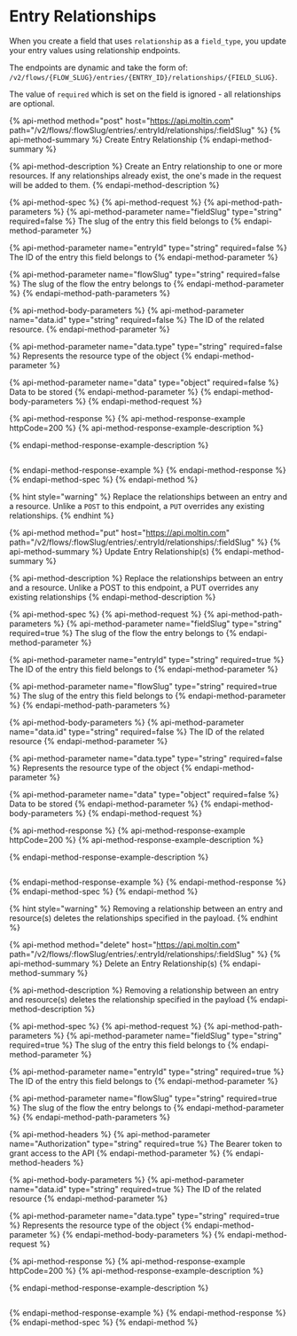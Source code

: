 # Entry Relationships

When you create a field that uses `relationship` as a `field_type`, you update your entry values using relationship endpoints.

The endpoints are dynamic and take the form of: `/v2/flows/{FLOW_SLUG}/entries/{ENTRY_ID}/relationships/{FIELD_SLUG}`.

The value of `required` which is set on the field is ignored - all relationships are optional.

{% api-method method="post" host="https://api.moltin.com" path="/v2/flows/:flowSlug/entries/:entryId/relationships/:fieldSlug" %}
{% api-method-summary %}
Create Entry Relationship
{% endapi-method-summary %}

{% api-method-description %}
Create an Entry relationship to one or more resources. If any relationships already exist, the one's made in the request will be added to them.
{% endapi-method-description %}

{% api-method-spec %}
{% api-method-request %}
{% api-method-path-parameters %}
{% api-method-parameter name="fieldSlug" type="string" required=false %}
The slug of the entry this field belongs to
{% endapi-method-parameter %}

{% api-method-parameter name="entryId" type="string" required=false %}
The ID of the entry this field belongs to
{% endapi-method-parameter %}

{% api-method-parameter name="flowSlug" type="string" required=false %}
The slug of the flow the entry belongs to
{% endapi-method-parameter %}
{% endapi-method-path-parameters %}

{% api-method-body-parameters %}
{% api-method-parameter name="data.id" type="string" required=false %}
The ID of the related resource.
{% endapi-method-parameter %}

{% api-method-parameter name="data.type" type="string" required=false %}
Represents the resource type of the object
{% endapi-method-parameter %}

{% api-method-parameter name="data" type="object" required=false %}
Data to be stored
{% endapi-method-parameter %}
{% endapi-method-body-parameters %}
{% endapi-method-request %}

{% api-method-response %}
{% api-method-response-example httpCode=200 %}
{% api-method-response-example-description %}

{% endapi-method-response-example-description %}

```javascript

```
{% endapi-method-response-example %}
{% endapi-method-response %}
{% endapi-method-spec %}
{% endapi-method %}

{% hint style="warning" %}
Replace the relationships between an entry and a resource. Unlike a `POST` to this endpoint, a `PUT` overrides any existing relationships.
{% endhint %}

{% api-method method="put" host="https://api.moltin.com" path="/v2/flows/:flowSlug/entries/:entryId/relationships/:fieldSlug" %}
{% api-method-summary %}
Update Entry Relationship\(s\)
{% endapi-method-summary %}

{% api-method-description %}
Replace the relationships between an entry and a resource. Unlike a POST to this endpoint, a PUT overrides any existing relationships
{% endapi-method-description %}

{% api-method-spec %}
{% api-method-request %}
{% api-method-path-parameters %}
{% api-method-parameter name="fieldSlug" type="string" required=true %}
The slug of the flow the entry belongs to
{% endapi-method-parameter %}

{% api-method-parameter name="entryId" type="string" required=true %}
The ID of the entry this field belongs to
{% endapi-method-parameter %}

{% api-method-parameter name="flowSlug" type="string" required=true %}
The slug of the entry this field belongs to
{% endapi-method-parameter %}
{% endapi-method-path-parameters %}

{% api-method-body-parameters %}
{% api-method-parameter name="data.id" type="string" required=false %}
The ID of the related resource
{% endapi-method-parameter %}

{% api-method-parameter name="data.type" type="string" required=false %}
Represents the resource type of the object
{% endapi-method-parameter %}

{% api-method-parameter name="data" type="object" required=false %}
Data to be stored
{% endapi-method-parameter %}
{% endapi-method-body-parameters %}
{% endapi-method-request %}

{% api-method-response %}
{% api-method-response-example httpCode=200 %}
{% api-method-response-example-description %}

{% endapi-method-response-example-description %}

```javascript

```
{% endapi-method-response-example %}
{% endapi-method-response %}
{% endapi-method-spec %}
{% endapi-method %}

{% hint style="warning" %}
Removing a relationship between an entry and resource\(s\) deletes the relationships specified in the payload.
{% endhint %}

{% api-method method="delete" host="https://api.moltin.com" path="/v2/flows/:flowSlug/entries/:entryId/relationships/:fieldSlug" %}
{% api-method-summary %}
Delete an Entry Relationship\(s\)
{% endapi-method-summary %}

{% api-method-description %}
Removing a relationship between an entry and resource\(s\) deletes the relationship specified in the payload
{% endapi-method-description %}

{% api-method-spec %}
{% api-method-request %}
{% api-method-path-parameters %}
{% api-method-parameter name="fieldSlug" type="string" required=true %}
The slug of the entry this field belongs to
{% endapi-method-parameter %}

{% api-method-parameter name="entryId" type="string" required=true %}
The ID of the entry this field belongs to
{% endapi-method-parameter %}

{% api-method-parameter name="flowSlug" type="string" required=true %}
The slug of the flow the entry belongs to
{% endapi-method-parameter %}
{% endapi-method-path-parameters %}

{% api-method-headers %}
{% api-method-parameter name="Authorization" type="string" required=true %}
The Bearer token to grant access to the API
{% endapi-method-parameter %}
{% endapi-method-headers %}

{% api-method-body-parameters %}
{% api-method-parameter name="data.id" type="string" required=true %}
The ID of the related resource
{% endapi-method-parameter %}

{% api-method-parameter name="data.type" type="string" required=true %}
Represents the resource type of the object
{% endapi-method-parameter %}
{% endapi-method-body-parameters %}
{% endapi-method-request %}

{% api-method-response %}
{% api-method-response-example httpCode=200 %}
{% api-method-response-example-description %}

{% endapi-method-response-example-description %}

```javascript

```
{% endapi-method-response-example %}
{% endapi-method-response %}
{% endapi-method-spec %}
{% endapi-method %}

